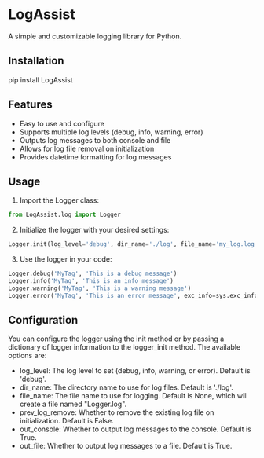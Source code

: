# LogAssist

A simple and customizable logging library for Python.

## Installation

pip install LogAssist

## Features

- Easy to use and configure
- Supports multiple log levels (debug, info, warning, error)
- Outputs log messages to both console and file
- Allows for log file removal on initialization
- Provides datetime formatting for log messages

## Usage

1. Import the Logger class:

```python
from LogAssist.log import Logger
```

2. Initialize the logger with your desired settings:

```python
Logger.init(log_level='debug', dir_name='./log', file_name='my_log.log', prev_log_remove=True, out_console=True, out_file=True)
```

3. Use the logger in your code:

```python
Logger.debug('MyTag', 'This is a debug message')
Logger.info('MyTag', 'This is an info message')
Logger.warning('MyTag', 'This is a warning message')
Logger.error('MyTag', 'This is an error message', exc_info=sys.exc_info())
```

## Configuration

You can configure the logger using the init method or by passing a dictionary of logger information to the logger_init method. The available options are:

- log_level: The log level to set (debug, info, warning, or error). Default is 'debug'.
- dir_name: The directory name to use for log files. Default is './log'.
- file_name: The file name to use for logging. Default is None, which will create a file named "Logger.log".
- prev_log_remove: Whether to remove the existing log file on initialization. Default is False.
- out_console: Whether to output log messages to the console. Default is True.
- out_file: Whether to output log messages to a file. Default is True.
